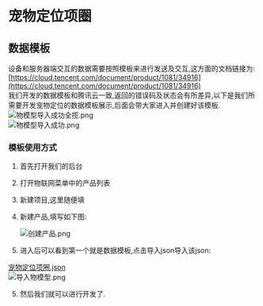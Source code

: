 # 宠物定位项圈
## 数据模板
设备和服务器端交互的数据需要按照模板来进行发送及交互,这方面的文档链接为:  
[https://cloud.tencent.com/document/product/1081/34916](https://cloud.tencent.com/document/product/1081/34916)  
我们开发的数据模板和腾讯云一致,返回的错误码及状态会有所差异,以下是我们所需要开发宠物定位的数据模板展示,后面会带大家进入并创建好该模板.
![物模型导入成功全揽.png](/assets/apply/物模型导入成功全揽.png)  
![物模型导入成功.png](/assets/apply/物模型导入成功.png)  

### 模板使用方式

1. 首先打开我们的后台
2. 打开物联网菜单中的产品列表 
3. 新建项目,这里随便填  
4. 新建产品,填写如下图:  

   ![创建产品.png](/assets/apply/创建产品.png)

5. 进入后可以看到第一个就是数据模板,点击导入json导入该json:

[宠物定位项圈.json](/assets/apply/宠物定位项圈.json)  
![导入物模型.png](/assets/apply/导入物模型.png)

5. 然后我们就可以进行开发了.


  
   
